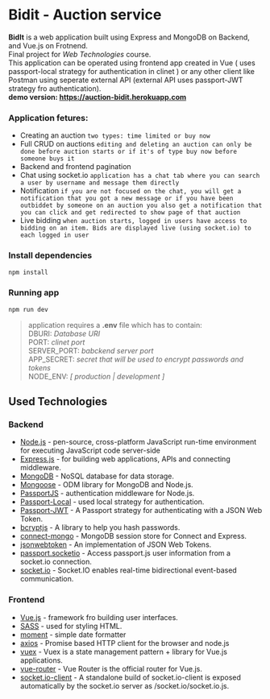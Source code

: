 # Bidit - Auction service

**BidIt** is a web application built using Express and MongoDB on Backend, and Vue.js on Frotnend. 
<br> Final project for *Web Technologies* course.
<br> This application can be operated using frontend app created in Vue ( uses passport-local strategy for authentication in clinet ) or any other client like Postman using seperate external API (external API uses passport-JWT strategy fro authentication).
<br>**demo version: https://auction-bidit.herokuapp.com**
### Application fetures:
* Creating an auction ``two types: time limited or buy now``
* Full CRUD on auctions ``editing and deleting an auction can only be done before auction starts or if it's of type buy now before someone buys it ``
* Backend and frontend pagination
* Chat using socket.io ``application has a chat tab where you can search a user by username and message them directly``
* Notification ``if you are not focused on the chat, you will get a notification that you got a new message or if you have been outbiddet by someone on an auction you also get a notification that you can click and get redirected to show page of that auction``
* Live bidding ``when auction starts, logged in users have access to bidding on an item. Bids are displayed live (using socket.io) to each logged in user``

### Install dependencies

```sh
npm install
```

### Running app

```sh
npm run dev
```
> application requires a **.env** file which has to contain:
<br> DBURI: *Database URI*
<br> PORT: *clinet port*
<br> SERVER_PORT: *babckend server port*
<br> APP_SECRET: *secret that will be used to encrypt passwords and tokens*
<br> NODE_ENV: *[ production | development ]*

## Used Technologies
### Backend
* [Node.js](https://nodejs.org) - pen-source, cross-platform JavaScript run-time environment for executing JavaScript code server-side
* [Express.js](https://expressjs.com) - for building web applications, APIs and connecting middleware.
* [MongoDB](https://www.mongodb.com) - NoSQL database for data storage.
* [Mongoose](http://mongoosejs.com/)  - ODM library for MongoDB and Node.js.
* [PassportJS](http://www.passportjs.org/) - authentication middleware for Node.js.
* [Passport-Local](https://github.com/jaredhanson/passport-local#passport-local) - used local strategy for authentication.
* [Passport-JWT](http://www.passportjs.org/packages/passport-jwt/) - A Passport strategy for authenticating with a JSON Web Token.
* [bcryptjs](https://www.npmjs.com/package/bcrypt) - A library to help you hash passwords.
* [connect-mongo](https://www.npmjs.com/package/connect-mongo) - MongoDB session store for Connect and Express.
* [jsonwebtoken](https://www.npmjs.com/package/jsonwebtoken) - An implementation of JSON Web Tokens.
* [passport.socketio](https://www.npmjs.com/package/passport.socketio) - Access passport.js user information from a socket.io connection.
* [socket.io](https://www.npmjs.com/package/socket.io) - Socket.IO enables real-time bidirectional event-based communication.

### Frontend
* [Vue.js](https://vuejs.org/v2/guide/) - framework fro building user interfaces.
* [SASS](https://sass-lang.com/) - used for styling HTML.
* [moment](https://momentjs.com/) - simple date formatter
* [axios](https://github.com/axios/axios) - Promise based HTTP client for the browser and node.js
* [vuex](https://vuex.vuejs.org/api/) - Vuex is a state management pattern + library for Vue.js applications.
* [vue-router](https://router.vuejs.org/) - Vue Router is the official router for Vue.js.
* [socket.io-client](https://www.npmjs.com/package/socket.io-client) - A standalone build of socket.io-client is exposed automatically by the socket.io server as /socket.io/socket.io.js.







